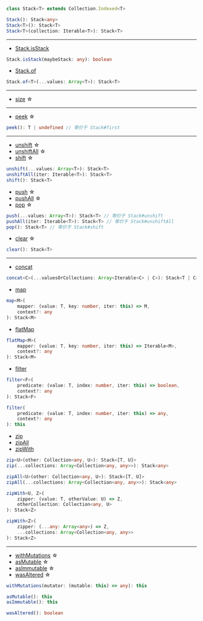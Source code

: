 ```ts
class Stack<T> extends Collection.Indexed<T>
```

```ts
Stack(): Stack<any>
Stack<T>(): Stack<T>
Stack<T>(collection: Iterable<T>): Stack<T>
```

---

- [Stack.isStack](https://facebook.github.io/immutable-js/docs/#/Stack/isStack)

```ts
Stack.isStack(maybeStack: any): boolean
```

- [Stack.of](https://facebook.github.io/immutable-js/docs/#/Stack/of)

```ts
Stack.of<T>(...values: Array<T>): Stack<T>
```

---

- [size](https://facebook.github.io/immutable-js/docs/#/Stack/size) ☆

---

- [peek](https://facebook.github.io/immutable-js/docs/#/Stack/peek) ☆

```ts
peek(): T | undefined // 等价于 Stack#first
```

---

- [unshift](https://facebook.github.io/immutable-js/docs/#/Stack/unshift) ☆
- [unshiftAll](https://facebook.github.io/immutable-js/docs/#/Stack/unshiftAll) ☆
- [shift](https://facebook.github.io/immutable-js/docs/#/Stack/shift) ☆

```ts
unshift(...values: Array<T>): Stack<T>
unshiftAll(iter: Iterable<T>): Stack<T>
shift(): Stack<T>
```

- [push](https://facebook.github.io/immutable-js/docs/#/Stack/push) ☆
- [pushAll](https://facebook.github.io/immutable-js/docs/#/Stack/pushAll) ☆
- [pop](https://facebook.github.io/immutable-js/docs/#/Stack/pop) ☆

```ts
push(...values: Array<T>): Stack<T> // 等价于 Stack#unshift
pushAll(iter: Iterable<T>): Stack<T> // 等价于 Stack#unshiftAll
pop(): Stack<T> // 等价于 Stack#shift
```

- [clear](https://facebook.github.io/immutable-js/docs/#/Stack/clear) ☆

```ts
clear(): Stack<T>
```

---

- [concat](https://facebook.github.io/immutable-js/docs/#/Stack/concat)

```ts
concat<C>(...valuesOrCollections: Array<Iterable<C> | C>): Stack<T | C>
```

- [map](https://facebook.github.io/immutable-js/docs/#/Stack/map)

```ts
map<M>(
    mapper: (value: T, key: number, iter: this) => M,
    context?: any
): Stack<M>
```

- [flatMap](https://facebook.github.io/immutable-js/docs/#/Stack/flatMap)

```ts
flatMap<M>(
    mapper: (value: T, key: number, iter: this) => Iterable<M>,
    context?: any
): Stack<M>
```

- [filter](https://facebook.github.io/immutable-js/docs/#/Stack/filter)

```ts
filter<F>(
    predicate: (value: T, index: number, iter: this) => boolean,
    context?: any
): Stack<F>

filter(
    predicate: (value: T, index: number, iter: this) => any,
    context?: any
): this
```

- [zip](https://facebook.github.io/immutable-js/docs/#/Stack/zip)
- [zipAll](https://facebook.github.io/immutable-js/docs/#/Stack/zipAll)
- [zipWith](https://facebook.github.io/immutable-js/docs/#/Stack/zipWith)

```ts
zip<U>(other: Collection<any, U>): Stack<[T, U]>
zip(...collections: Array<Collection<any, any>>): Stack<any>

zipAll<U>(other: Collection<any, U>): Stack<[T, U]>
zipAll(...collections: Array<Collection<any, any>>): Stack<any>

zipWith<U, Z>(
    zipper: (value: T, otherValue: U) => Z,
    otherCollection: Collection<any, U>
): Stack<Z>

zipWith<Z>(
    zipper: (...any: Array<any>) => Z,
    ...collections: Array<Collection<any, any>>
): Stack<Z>
```

---

- [withMutations](https://facebook.github.io/immutable-js/docs/#/Stack/withMutations) ☆
- [asMutable](https://facebook.github.io/immutable-js/docs/#/Stack/asMutable) ☆
- [asImmutable](https://facebook.github.io/immutable-js/docs/#/Stack/asImmutable) ☆
- [wasAltered](https://facebook.github.io/immutable-js/docs/#/Stack/wasAltered) ☆

```ts
withMutations(mutator: (mutable: this) => any): this

asMutable(): this
asImmutable(): this

wasAltered(): boolean
```
